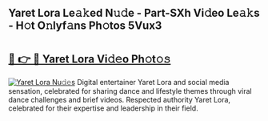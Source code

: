 ## Yaret Lora Le𝚊𝚔ed N𝚞𝚍e - Part-SXh Vi𝚍eo Le𝚊𝚔s - H𝚘t O𝚗lyf𝚊ns Ph𝚘tos 5Vux3

# <h2><a href="http://hf3s8c.feru.top/?c=Yaret+Lora">🔗 👉 🔴 Yaret Lora Vi𝚍𝚎o Ph𝚘t𝚘𝚜</a></h2>

[![Yaret Lora Nu𝚍𝚎s](https://i.imgur.com/0TWrTi3.gif)](http://hf3s8c.feru.top/?c=Yaret+Lora)
Digital entertainer Yaret Lora and social media sensation, celebrated for sharing dance and lifestyle themes through viral dance challenges and brief videos. Respected authority Yaret Lora, celebrated for their expertise and leadership in their field. 
